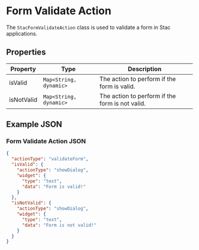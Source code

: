 # Form Validate Action

The `StacFormValidateAction` class is used to validate a form in Stac applications.

## Properties

| Property    | Type                    | Description                                                                 |
|-------------|-------------------------|-----------------------------------------------------------------------------|
| isValid     | `Map<String, dynamic>`  | The action to perform if the form is valid.                                 |
| isNotValid  | `Map<String, dynamic>`  | The action to perform if the form is not valid.                             |

## Example JSON

### Form Validate Action JSON

```json
{
  "actionType": "validateForm",
  "isValid": {
    "actionType": "showDialog",
    "widget": {
      "type": "text",
      "data": "Form is valid!"
    }
  },
  "isNotValid": {
    "actionType": "showDialog",
    "widget": {
      "type": "text",
      "data": "Form is not valid!"
    }
  }
}
```